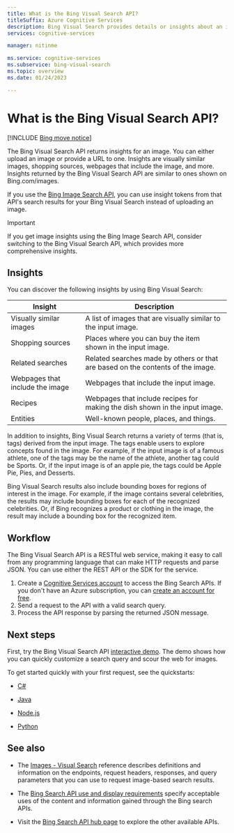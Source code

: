 ```yaml
---
title: What is the Bing Visual Search API?
titleSuffix: Azure Cognitive Services
description: Bing Visual Search provides details or insights about an image such as similar images or shopping sources.
services: cognitive-services

manager: nitinme

ms.service: cognitive-services
ms.subservice: bing-visual-search
ms.topic: overview
ms.date: 01/24/2023

---
```


# What is the Bing Visual Search API?

[!INCLUDE [Bing move notice](../bing-web-search/includes/bing-move-notice.md)]

The Bing Visual Search API returns insights for an image. You can either upload an image or provide a URL to one. Insights are visually similar images, shopping sources, webpages that include the image, and more. Insights returned by the Bing Visual Search API are similar to ones shown on Bing.com/images. 

If you use the [Bing Image Search API](../bing-image-search/overview.md), you can use insight tokens from that API's search results for your Bing Visual Search instead of uploading an image.

> [!IMPORTANT]
> If you get image insights using the Bing Image Search API, consider switching to the Bing Visual Search API, which provides more comprehensive insights.

## Insights

You can discover the following insights by using Bing Visual Search:

| Insight                              | Description |
|--------------------------------------|-------------|
| Visually similar images              | A list of images that are visually similar to the input image. |
| Shopping sources                     | Places where you can buy the item shown in the input image.            |
| Related searches                     | Related searches made by others or that are based on the contents of the image.            |
| Webpages that include the image     | Webpages that include the input image.            |
| Recipes                              | Webpages that include recipes for making the dish shown in the input image.            |
| Entities                             | Well-known people, places, and things. |

In addition to insights, Bing Visual Search returns a variety of terms (that is, tags) derived from the input image. The tags enable users to explore concepts found in the image. For example, if the input image is of a famous athlete, one of the tags may be the name of the athlete, another tag could be Sports. Or, if the input image is of an apple pie, the tags could be Apple Pie, Pies, and Desserts.

Bing Visual Search results also include bounding boxes for regions of interest in the image. For example, if the image contains several celebrities, the results may include bounding boxes for each of the recognized celebrities. Or, if Bing recognizes a product or clothing in the image, the result may include a bounding box for the recognized item.

## Workflow

The Bing Visual Search API is a RESTful web service, making it easy to call from any programming language that can make HTTP requests and parse JSON. You can use either the REST API or the SDK for the service.

1. Create a [Cognitive Services account](../cognitive-services-apis-create-account.md) to access the Bing Search APIs. If you don't have an Azure subscription, you can [create an account for free](https://azure.microsoft.com/free/cognitive-services/).
2. Send a request to the API with a valid search query.
3. Process the API response by parsing the returned JSON message.

## Next steps

First, try the Bing Visual Search API [interactive demo](https://azure.microsoft.com/services/cognitive-services/Bing-visual-search/).
The demo shows how you can quickly customize a search query and scour the web for images.

To get started quickly with your first request, see the quickstarts:

* [C#](quickstarts/csharp.md)

* [Java](quickstarts/java.md)

* [Node.js](quickstarts/nodejs.md)

* [Python](quickstarts/python.md)

## See also

* The [Images - Visual Search](/rest/api/cognitiveservices/bingvisualsearch/images/visualsearch) reference describes definitions and information on the endpoints, request headers, responses, and query parameters that you can use to request image-based search results.

* The [Bing Search API use and display requirements](../bing-web-search/use-display-requirements.md) specify acceptable uses of the content and information gained through the Bing search APIs.

* Visit the [Bing Search API hub page](../bing-web-search/overview.md) to explore the other available APIs.
